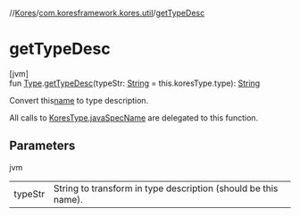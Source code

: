 //[Kores](../../index.md)/[com.koresframework.kores.util](index.md)/[getTypeDesc](get-type-desc.md)

# getTypeDesc

[jvm]\
fun [Type](https://docs.oracle.com/javase/8/docs/api/java/lang/reflect/Type.html).[getTypeDesc](get-type-desc.md)(typeStr: [String](https://kotlinlang.org/api/latest/jvm/stdlib/kotlin/-string/index.html) = this.koresType.type): [String](https://kotlinlang.org/api/latest/jvm/stdlib/kotlin/-string/index.html)

Convert this[name](get-type-desc.md) to type description.

All calls to [KoresType.javaSpecName](../com.koresframework.kores.type/-kores-type/java-spec-name.md) are delegated to this function.

## Parameters

jvm

| | |
|---|---|
| typeStr | String to transform in type description (should be this name). |
